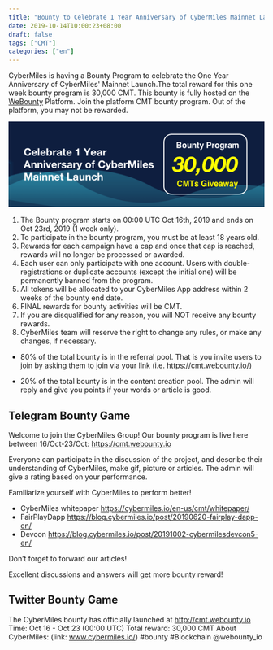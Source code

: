 ```yaml
---
title: "Bounty to Celebrate 1 Year Anniversary of CyberMiles Mainnet Launch"
date: 2019-10-14T10:00:23+08:00
draft: false
tags: ["CMT"] 
categories: ["en"] 
---
```


CyberMiles is having a Bounty Program to celebrate the One Year Anniversary of CyberMiles' Mainnet Launch.The total reward for this one week bounty program is 30,000 CMT. This bounty is fully hosted on the [WeBounty](https://cmt.webounty.io) Platform. Join the platform CMT bounty program. Out of the platform, you may not be rewarded.

![](/images/20191015-CyberMiles1Yearbounty-01.png)

1. The Bounty program starts on 00:00 UTC Oct 16th, 2019 and ends on Oct 23rd, 2019 (1 week only).
2. To participate in the bounty program, you must be at least 18 years old.
3. Rewards for each campaign have a cap and once that cap is reached, rewards will no longer be processed or awarded.
4. Each user can only participate with one account. Users with double-registrations or duplicate accounts (except the initial one) will be permanently banned from the program.
5. All tokens will be allocated to your CyberMiles App address within 2 weeks of the bounty end date.
6. FINAL rewards for bounty activities will be CMT.
7. If you are disqualified for any reason, you will NOT receive any bounty rewards.
8. CyberMiles team will reserve the right to change any rules, or make any changes, if necessary.

* 80% of the total bounty is in the referral pool. That is you invite users to join by asking them to join via your link (i.e. https://cmt.webounty.io/)
 
* 20% of the total bounty is in the content creation pool. The admin will reply and give you points if your words or article is good.


## Telegram Bounty Game
Welcome to join the CyberMiles Group! Our bounty program is live here between 16/Oct-23/Oct:
https://cmt.webounty.io

Everyone can participate in the discussion of the project, and describe their understanding of CyberMiles, make gif, picture or articles. The admin will give a rating based on your performance.

Familiarize yourself with CyberMiles to perform better!
* CyberMiles whitepaper
https://cybermiles.io/en-us/cmt/whitepaper/
* FairPlayDapp
https://blog.cybermiles.io/post/20190620-fairplay-dapp-en/
* Devcon
https://blog.cybermiles.io/post/20191002-cybermilesdevcon5-en/
 
Don’t forget to forward our articles!

Excellent discussions and answers will get more bounty reward!


## Twitter Bounty Game
The CyberMiles bounty has officially launched at http://cmt.webounty.io
Time: Oct 16 - Oct 23 (00:00 UTC)
Total reward: 30,000 CMT
About CyberMiles: (link: www.cybermiles.io/)
#bounty #Blockchain
@webounty_io

